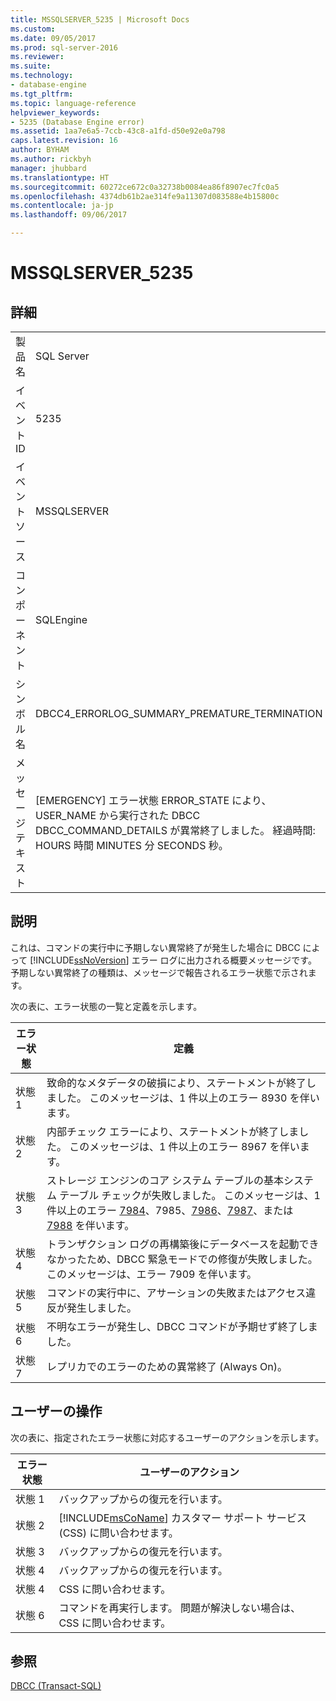 ```yaml
---
title: MSSQLSERVER_5235 | Microsoft Docs
ms.custom: 
ms.date: 09/05/2017
ms.prod: sql-server-2016
ms.reviewer: 
ms.suite: 
ms.technology:
- database-engine
ms.tgt_pltfrm: 
ms.topic: language-reference
helpviewer_keywords:
- 5235 (Database Engine error)
ms.assetid: 1aa7e6a5-7ccb-43c8-a1fd-d50e92e0a798
caps.latest.revision: 16
author: BYHAM
ms.author: rickbyh
manager: jhubbard
ms.translationtype: HT
ms.sourcegitcommit: 60272ce672c0a32738b0084ea86f8907ec7fc0a5
ms.openlocfilehash: 4374db61b2ae314fe9a11307d083588e4b15800c
ms.contentlocale: ja-jp
ms.lasthandoff: 09/06/2017

---
```

# <a name="mssqlserver5235"></a>MSSQLSERVER_5235
  
## <a name="details"></a>詳細  
  
|||  
|-|-|  
|製品名|SQL Server|  
|イベント ID|5235|  
|イベント ソース|MSSQLSERVER|  
|コンポーネント|SQLEngine|  
|シンボル名|DBCC4_ERRORLOG_SUMMARY_PREMATURE_TERMINATION|  
|メッセージ テキスト|[EMERGENCY] エラー状態 ERROR_STATE により、USER_NAME から実行された DBCC DBCC_COMMAND_DETAILS が異常終了しました。 経過時間: HOURS 時間 MINUTES 分 SECONDS 秒。|  
  
## <a name="explanation"></a>説明  
これは、コマンドの実行中に予期しない異常終了が発生した場合に DBCC によって [!INCLUDE[ssNoVersion](../../includes/ssnoversion-md.md)] エラー ログに出力される概要メッセージです。 予期しない異常終了の種類は、メッセージで報告されるエラー状態で示されます。  
  
次の表に、エラー状態の一覧と定義を示します。  
  
|エラー状態|定義|  
|---------------|--------------|  
|状態 1|致命的なメタデータの破損により、ステートメントが終了しました。 このメッセージは、1 件以上のエラー 8930 を伴います。|  
|状態 2|内部チェック エラーにより、ステートメントが終了しました。 このメッセージは、1 件以上のエラー 8967 を伴います。|  
|状態 3|ストレージ エンジンのコア システム テーブルの基本システム テーブル チェックが失敗しました。 このメッセージは、1 件以上のエラー [7984](../../relational-databases/errors-events/mssqlserver-7984-database-engine-error.md)、7985、[7986](~/relational-databases/errors-events/mssqlserver-7986-database-engine-error.md)、[7987](~/relational-databases/errors-events/mssqlserver-7987-database-engine-error.md)、または [7988](~/relational-databases/errors-events/mssqlserver-7988-database-engine-error.md) を伴います。|  
|状態 4|トランザクション ログの再構築後にデータベースを起動できなかったため、DBCC 緊急モードでの修復が失敗しました。 このメッセージは、エラー 7909 を伴います。|  
|状態 5|コマンドの実行中に、アサーションの失敗またはアクセス違反が発生しました。|  
|状態 6|不明なエラーが発生し、DBCC コマンドが予期せず終了しました。|  
|状態 7|レプリカでのエラーのための異常終了 (Always On)。|  
  
## <a name="user-action"></a>ユーザーの操作  
次の表に、指定されたエラー状態に対応するユーザーのアクションを示します。  
  
|エラー状態|ユーザーのアクション|  
|---------------|---------------|  
|状態 1|バックアップからの復元を行います。|  
|状態 2|[!INCLUDE[msCoName](../../includes/msconame-md.md)] カスタマー サポート サービス (CSS) に問い合わせます。|  
|状態 3|バックアップからの復元を行います。|  
|状態 4|バックアップからの復元を行います。|  
|状態 4|CSS に問い合わせます。|  
|状態 6|コマンドを再実行します。 問題が解決しない場合は、CSS に問い合わせます。|  
  
## <a name="see-also"></a>参照  
[DBCC &#40;Transact-SQL&#41;](~/t-sql/database-console-commands/dbcc-transact-sql.md)  
  

